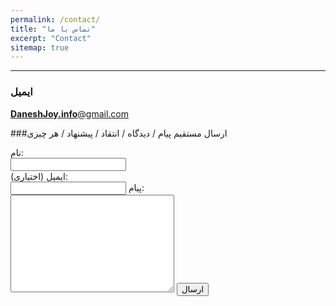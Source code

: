 ```yaml
---
permalink: /contact/
title: "تماس با ما"
excerpt: "Contact"
sitemap: true
---
```


-------------------------------------
### ایمیل
[**DaneshJoy.info**@gmail.com](mailto:DaneshJoy.info@gmail.com)

###ارسال مستقیم پیام / دیدگاه / انتقاد / پیشنهاد / هر چیزی

<form name="gform" id="gform" enctype="text/plain" action="https://docs.google.com/forms/d/e/1FAIpQLScFAgB1FNCANLIH-6sx1zbGt6Oj9m6-sgZBhlgss73DukyMig/formResponse?" target="hidden_iframe" onsubmit="submitted=true;">
  نام:<br>
  <input type="text" name="entry.2005620554" id="entry.2005620554"><br>
  ایمیل (اختیاری):<br>
  <input type="text" name="entry.1045781291" id="entry.1045781291">
  پیام:<br>
  <textarea name="entry.839337160" id="entry.839337160" rows="10" cols="30"></textarea>
  <input type="submit" value="ارسال">
</form>

<iframe name="hidden_iframe" id="hidden_iframe" style="display:none;" onload="if(submitted) {}"></iframe>

<script src="assets/js/jquery.min.js"></script>
<script type="text/javascript">var submitted=false;</script>
<script type="text/javascript">
$('#gform').on('submit', function(e) {
  $('#gform *').fadeOut(2000);
  $('#gform').prepend('با تشکر! پیام شما ارسال شد...');
  });
</script>
